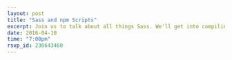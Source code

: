 ```yaml
---
layout: post
title: "Sass and npm Scripts"
excerpt: Join us to talk about all things Sass. We'll get into compiling Sass with NPM scripts, PostCSS, StyleLint (and whatever else you want to talk about).
date: 2016-04-10
time: "7:00pm"
rsvp_id: 230643460
---
```


<!-- ## Install Node.js

## Start with a package.json file

`npm init` and then hit enter a bunch

## npm scripts

npm scripts are a thing

## Pre and Post

You can use pre and post

## Config

You can set up a config

## &&

Need to run more than one thing??  Use &&

## &

Concurrency

Download the starter template [here]({{ site.baseurl }}/assets/downloads/2016/05/starter-template.zip) -->
